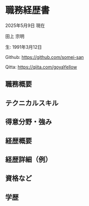 # 職務経歴書

2025年5月9日 現在

田上 宗明

生: 1991年3月12日

Github: https://github.com/somei-san

Qitta: https://qiita.com/goyaYellow

## 職務概要

## テクニカルスキル

## 得意分野・強み

## 経歴概要

## 経歴詳細（例）

## 資格など

## 学歴

